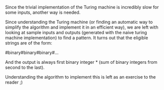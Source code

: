 Since the trivial implementation of the Turing machine is incredibly slow for some inputs, another way is needed.

Since understanding the Turing machine (or finding an automatic way to simplify the algorithm and implement it in an efficient way), we are left with looking at sample inputs and outputs (generated with the naive turing machine implementation) to find a pattern. It turns out that the eligible strings are of the form:

#binary#binary#binary#...

And the output is always first binary integer * (sum of binary integers from second to the last).

Understanding the algorithm to implement this is left as an exercise to the reader ;)